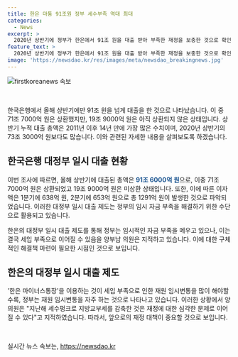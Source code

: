 ```yaml
---
title: 한은 마통 91조원 정부 세수부족 역대 최대
categories:
  - News
excerpt: >
  2020년 상반기에 정부가 한은에서 91조 원을 대출 받아 부족한 재정을 보충한 것으로 확인됐다. 상환된 71조 7000억 원을 제외한 19조 9000억 원은 아직 상환되지 않은 상태이며, 이로써 상반기 누적 대출 총액은 2011년 이후 최대로, 심지어 코로나19 대유행 시기인 2020년 상반기 대출액도 초과했다. 이에 대한 이자 규모도 최대로 기록되었으며, 정부는 재정 대책 마련이 필요하다는 지적이 제기되고 있다. (총 200자)
feature_text: >
  2020년 상반기에 정부가 한은에서 91조 원을 대출 받아 부족한 재정을 보충한 것으로 확인됐다. 상환된 71조 7000억 원을 제외한 19조 9000억 원은 아직 상환되지 않은 상태이며, 이로써 상반기 누적 대출 총액은 2011년 이후 최대로, 심지어 코로나19 대유행 시기인 2020년 상반기 대출액도 초과했다. 이에 대한 이자 규모도 최대로 기록되었으며, 정부는 재정 대책 마련이 필요하다는 지적이 제기되고 있다. (총 200자)
image: 'https://newsdao.kr/res/images/meta/newsdao_breakingnews.jpg'
---
```


<p><img src="https://newsdao.kr/res/images/meta/newsdao_breakingnews.jpg" alt="firstkoreanews 속보" /></p>

<p data-ke-size="size16">&nbsp;</p>

<p>한국은행에서 올해 상반기에만 91조 원을 넘게 대출을 한 것으로 나타났습니다. 이 중 71조 7000억 원은 상환했지만, 19조 9000억 원은 아직 상환되지 않은 상태입니다. 상반기 누적 대출 총액은 2011년 이후 14년 만에 가장 많은 수치이며, 2020년 상반기의 73조 3000억 원보다도 많습니다. 이와 관련된 자세한 내용을 살펴보도록 하겠습니다.</p>

<h2 data-ke-size="size26">한국은행 대정부 일시 대출 현황</h2>

<p>이번 조사에 따르면, 올해 상반기에 대출된 총액은 <b><span style="color: #1a5490;">91조 6000억 원</span></b>으로, 이중 71조 7000억 원은 상환되었고 19조 9000억 원은 미상환 상태입니다. 또한, 이에 따른 이자액은 1분기에 638억 원, 2분기에 653억 원으로 총 1291억 원이 발생한 것으로 파악되었습니다. 이러한 대정부 일시 대출 제도는 정부의 임시 자금 부족을 해결하기 위한 수단으로 활용되고 있습니다.</p>

<p>한은의 대정부 일시 대출 제도를 통해 정부는 임시적인 자금 부족을 메우고 있으나, 이는 결국 세입 부족으로 이어질 수 있음을 양부남 의원은 지적하고 있습니다. 이에 대한 구체적인 해결책 마련이 필요한 시점인 것으로 보입니다.</p>

<h2 data-ke-size="size26">한은의 대정부 일시 대출 제도</h2>

<p>'한은 마이너스통장'을 이용하는 것이 세입 부족으로 인한 재원 임시변통을 많이 해야할 수록, 정부는 재원 임시변통을 자주 하는 것으로 나타나고 있습니다. 이러한 상황에서 양 의원은 "지난해 세수펑크로 지방교부세를 감축한 것은 재정에 대한 심각한 문제로 이어질 수 있다"고 지적하였습니다. 따라서, 앞으로의 재정 대책이 중요할 것으로 보입니다.</p>

<p data-ke-size="size16">&nbsp;</p>
실시간 뉴스 속보는, <a href="https://newsdao.kr" rel="dofollow">https://newsdao.kr</a>


